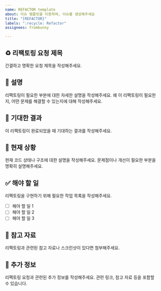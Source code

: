 ```yaml
---
name: REFACTOR template
about: 이슈 템플릿을 이용하여, 이슈를 생성해주세요
title: "[REFACTOR}"
labels: ":recycle: Refactor"
assignees: frombunny

---
```


## ♻️ 리팩토링 요청 제목
간결하고 명확한 요청 제목을 작성해주세요.

## 📖 설명
리팩토링이 필요한 부분에 대한 자세한 설명을 작성해주세요. 왜 이 리팩토링이 필요한지, 어떤 문제를 해결할 수 있는지에 대해 작성해주세요.

## 🎯 기대한 결과
이 리팩토링이 완료되었을 때 기대하는 결과를 작성해주세요.

## 🔄 현재 상황
현재 코드 상태나 구조에 대한 설명을 작성해주세요. 문제점이나 개선이 필요한 부분을 명확히 설명해주세요.

## ✅ 해야 할 일
리팩토링을 구현하기 위해 필요한 작업 목록을 작성해주세요.
- [ ] 해야 할 일 1
- [ ] 해야 할 일 2
- [ ] 해야 할 일 3

## 📸 참고 자료
리팩토링과 관련된 참고 자료나 스크린샷이 있다면 첨부해주세요.

## 📂 추가 정보
리팩토링 요청과 관련된 추가 정보를 작성해주세요. 관련 링크, 참고 자료 등을 포함할 수 있습니다.
